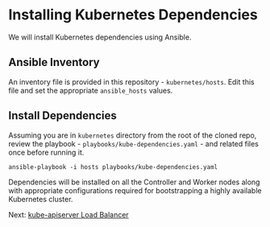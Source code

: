 # Installing Kubernetes Dependencies

We will install Kubernetes dependencies using Ansible.

## Ansible Inventory
An inventory file is provided in this repository - `kubernetes/hosts`.
Edit this file and set the appropriate `ansible_hosts` values.

## Install Dependencies
Assuming you are in `kubernetes` directory from the root of the cloned 
repo, review the playbook - `playbooks/kube-dependencies.yaml` - and 
related files once before running it.

```
ansible-playbook -i hosts playbooks/kube-dependencies.yaml
```

Dependencies will be installed on all the Controller and Worker nodes
along with appropriate configurations required for bootstrapping a 
highly available Kubernetes cluster.

Next: [kube-apiserver Load Balancer](04-kubeapi-lb.md)
